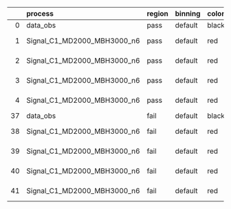 |    | process                     | region   | binning   | color   | process_type   |   scale | variation   | source_filename                                                      | source_histname    | alias                       | title     |   combine_idx |     lnN |   shapes | syst_type   | direction   | variation_alias   |
|---:|:----------------------------|:---------|:----------|:--------|:---------------|--------:|:------------|:---------------------------------------------------------------------|:-------------------|:----------------------------|:----------|--------------:|--------:|---------:|:------------|:------------|:------------------|
|  0 | data_obs                    | pass     | default   | black   | DATA           |       1 | nominal     | ./histograms_for_2DAlphabet_v18//BH_Data.root                        | hpass              | Data                        | Data      |           nan | nan     |      nan | nan         | nan         | nan               |
|  1 | Signal_C1_MD2000_MBH3000_n6 | pass     | default   | red     | SIGNAL         |       1 | lumi        | ./histograms_for_2DAlphabet_v18//BH_Signal_C1_MD2000_MBH3000_n6.root | hpass              | Signal_C1_MD2000_MBH3000_n6 | BH signal |           nan |   1.016 |      nan | lnN         | nan         | nan               |
|  2 | Signal_C1_MD2000_MBH3000_n6 | pass     | default   | red     | SIGNAL         |       1 | SVM         | ./histograms_for_2DAlphabet_v18//BH_Signal_C1_MD2000_MBH3000_n6.root | hpass_SVMsyst_up   | Signal_C1_MD2000_MBH3000_n6 | BH signal |           nan | nan     |        1 | shapes      | Up          | SVMsyst           |
|  3 | Signal_C1_MD2000_MBH3000_n6 | pass     | default   | red     | SIGNAL         |       1 | SVM         | ./histograms_for_2DAlphabet_v18//BH_Signal_C1_MD2000_MBH3000_n6.root | hpass_SVMsyst_down | Signal_C1_MD2000_MBH3000_n6 | BH signal |           nan | nan     |        1 | shapes      | Down        | SVMsyst           |
|  4 | Signal_C1_MD2000_MBH3000_n6 | pass     | default   | red     | SIGNAL         |       1 | nominal     | ./histograms_for_2DAlphabet_v18//BH_Signal_C1_MD2000_MBH3000_n6.root | hpass              | Signal_C1_MD2000_MBH3000_n6 | BH signal |           nan | nan     |      nan | nan         | nan         | nan               |
| 37 | data_obs                    | fail     | default   | black   | DATA           |       1 | nominal     | ./histograms_for_2DAlphabet_v18//BH_Data.root                        | hfail              | Data                        | Data      |           nan | nan     |      nan | nan         | nan         | nan               |
| 38 | Signal_C1_MD2000_MBH3000_n6 | fail     | default   | red     | SIGNAL         |       1 | lumi        | ./histograms_for_2DAlphabet_v18//BH_Signal_C1_MD2000_MBH3000_n6.root | hfail              | Signal_C1_MD2000_MBH3000_n6 | BH signal |           nan |   1.016 |      nan | lnN         | nan         | nan               |
| 39 | Signal_C1_MD2000_MBH3000_n6 | fail     | default   | red     | SIGNAL         |       1 | SVM         | ./histograms_for_2DAlphabet_v18//BH_Signal_C1_MD2000_MBH3000_n6.root | hfail_SVMsyst_up   | Signal_C1_MD2000_MBH3000_n6 | BH signal |           nan | nan     |        1 | shapes      | Up          | SVMsyst           |
| 40 | Signal_C1_MD2000_MBH3000_n6 | fail     | default   | red     | SIGNAL         |       1 | SVM         | ./histograms_for_2DAlphabet_v18//BH_Signal_C1_MD2000_MBH3000_n6.root | hfail_SVMsyst_down | Signal_C1_MD2000_MBH3000_n6 | BH signal |           nan | nan     |        1 | shapes      | Down        | SVMsyst           |
| 41 | Signal_C1_MD2000_MBH3000_n6 | fail     | default   | red     | SIGNAL         |       1 | nominal     | ./histograms_for_2DAlphabet_v18//BH_Signal_C1_MD2000_MBH3000_n6.root | hfail              | Signal_C1_MD2000_MBH3000_n6 | BH signal |           nan | nan     |      nan | nan         | nan         | nan               |